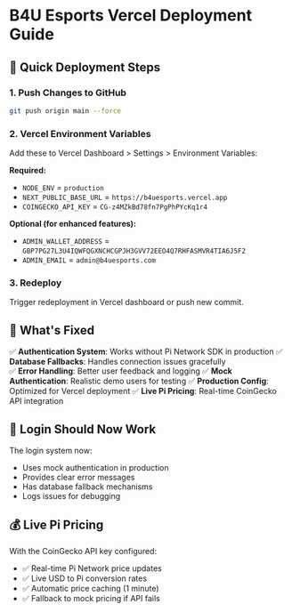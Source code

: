 # B4U Esports Vercel Deployment Guide

## 🚀 Quick Deployment Steps

### 1. Push Changes to GitHub
```bash
git push origin main --force
```

### 2. Vercel Environment Variables
Add these to Vercel Dashboard > Settings > Environment Variables:

**Required:**
- `NODE_ENV` = `production`
- `NEXT_PUBLIC_BASE_URL` = `https://b4uesports.vercel.app`
- `COINGECKO_API_KEY` = `CG-z4MZkBd78fn7PgPhPYcKq1r4`

**Optional (for enhanced features):**
- `ADMIN_WALLET_ADDRESS` = `GBP7PG27L3U4IQWFQGXNCHCGPJH3GVV72EEO4Q7RHFASMVR4TIA6J5F2`
- `ADMIN_EMAIL` = `admin@b4uesports.com`

### 3. Redeploy
Trigger redeployment in Vercel dashboard or push new commit.

## 🔧 What's Fixed

✅ **Authentication System**: Works without Pi Network SDK in production
✅ **Database Fallbacks**: Handles connection issues gracefully  
✅ **Error Handling**: Better user feedback and logging
✅ **Mock Authentication**: Realistic demo users for testing
✅ **Production Config**: Optimized for Vercel deployment
✅ **Live Pi Pricing**: Real-time CoinGecko API integration

## 🎯 Login Should Now Work

The login system now:
- Uses mock authentication in production
- Provides clear error messages
- Has database fallback mechanisms
- Logs issues for debugging

## 💰 Live Pi Pricing

With the CoinGecko API key configured:
- ✅ Real-time Pi Network price updates
- ✅ Live USD to Pi conversion rates
- ✅ Automatic price caching (1 minute)
- ✅ Fallback to mock pricing if API fails